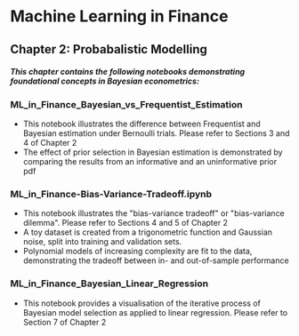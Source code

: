 # Machine Learning in Finance   
## Chapter 2: Probabalistic Modelling

##### This chapter contains the following notebooks demonstrating foundational concepts in Bayesian econometrics:

### ML_in_Finance_Bayesian_vs_Frequentist_Estimation
 * This notebook illustrates the difference between Frequentist and Bayesian estimation under Bernoulli trials. Please refer to Sections 3 and 4 of Chapter 2 
 * The effect of prior selection in Bayesian estimation is demonstrated by comparing the results from an informative and an uninformative prior pdf
 
### ML_in_Finance-Bias-Variance-Tradeoff.ipynb
 * This notebook illustrates the "bias-variance tradeoff" or "bias-variance dilemma". Please refer to Sections 4 and 5 of Chapter 2
 * A toy dataset is created from a trigonometric function and Gaussian noise, split into training and validation sets.
 * Polynomial models of increasing complexity are fit to the data, demonstrating the tradeoff between in- and out-of-sample performance

### ML_in_Finance_Bayesian_Linear_Regression
 * This notebook provides a visualisation of the iterative process of Bayesian model selection as applied to linear regression. Please refer to Section 7 of Chapter 2
 